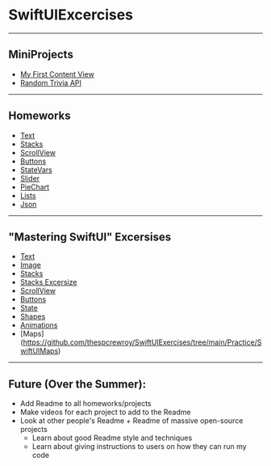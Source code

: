 # SwiftUIExcercises
---
## MiniProjects
* [My First Content View](https://github.com/thespcrewroy/SwiftUIProjects/tree/main/Projects/MyFirstContentView)
* [Random Trivia API](https://github.com/thespcrewroy/SwiftUIProjects/tree/main/Projects/RandomTriviaAPI)
---
## Homeworks
* [Text](https://github.com/thespcrewroy/SwiftUIExercises/tree/main/Homework/hw01-text)
* [Stacks](https://github.com/thespcrewroy/SwiftUIExercises/tree/main/Homework/hw02-stacks)
* [ScrollView](https://github.com/thespcrewroy/SwiftUIExercises/tree/main/Homework/hw03-scrollview)
* [Buttons](https://github.com/thespcrewroy/SwiftUIExercises/tree/main/Homework/hw04-buttons)
* [StateVars](https://github.com/thespcrewroy/SwiftUIExercises/tree/main/Homework/hw05-statevars)
* [Slider](https://github.com/thespcrewroy/SwiftUIExercises/tree/main/Homework/hw06-slider)
* [PieChart](https://github.com/thespcrewroy/SwiftUIExercises/tree/main/Homework/hw07-piechart)
* [Lists](https://github.com/thespcrewroy/SwiftUIExercises/tree/main/Homework/hw08-lists)
* [Json](https://github.com/thespcrewroy/SwiftUIExercises/tree/main/Homework/hw09-json)
---
## "Mastering SwiftUI" Excersises
* [Text](https://github.com/thespcrewroy/SwiftUIExercises/tree/main/Practice/SwiftUIText)
* [Image](https://github.com/thespcrewroy/SwiftUIExercises/tree/main/Practice/SwiftUIImage)
* [Stacks](https://github.com/thespcrewroy/SwiftUIExercises/tree/main/Practice/SwiftUIStacks)
* [Stacks Excersize](https://github.com/thespcrewroy/SwiftUIExercises/tree/main/Practice/SwiftUIStacksExercise)
* [ScrollView](https://github.com/thespcrewroy/SwiftUIExercises/tree/main/Practice/SwiftUIScrollView)
* [Buttons](https://github.com/thespcrewroy/SwiftUIExercises/tree/main/Practice/SwiftUIButton)
* [State](https://github.com/thespcrewroy/SwiftUIExercises/tree/main/Practice/SwiftUIState)
* [Shapes](https://github.com/thespcrewroy/SwiftUIExercises/tree/main/Practice/SwiftUIShapes)
* [Animations](https://github.com/thespcrewroy/SwiftUIExercises/tree/main/Practice/SwiftUIAnimations)
* [Maps] (https://github.com/thespcrewroy/SwiftUIExercises/tree/main/Practice/SwiftUIMaps)
---
## Future (Over the Summer):
* Add Readme to all homeworks/projects
* Make videos for each project to add to the Readme
* Look at other people's Readme + Readme of massive open-source projects
    * Learn about good Readme style and techniques
    * Learn about giving instructions to users on how they can run my code
